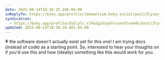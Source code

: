 ```yaml
---
date: 2025-09-14T10:36:25.246-04:00
inReplyTo: https://bsky.app/profile/idamantium.bsky.social/post/3lysavjkxvs2q
syndication:
  - https://bsky.app/profile/did:plc:s3fw2giksymfvruno3tvem4k/post/3lysjh37gb32l
updated: 2025-09-14T10:39:18.601-04:00
---
```


💗 the software doesn't actually exist yet for this one! I am trying docs (instead of code) as a starting point. So, interested to hear your thoughts on if you'd use this and how (ideally) something like this would work for you.
